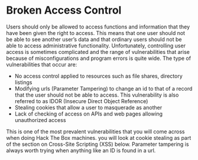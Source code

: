 # Broken Access Control

Users should only be allowed to access functions and information that they have been given the right to access. This means that one user should not be able to see another user’s data and that ordinary users should not be able to access administrative functionality. Unfortunately, controlling user access is sometimes complicated and the range of vulnerabilities that arise because of misconfigurations and program errors is quite wide. The type of vulnerabilities that occur are:

* No access control applied to resources such as file shares, directory listings
* Modifying urls \(Parameter Tampering\) to change an id to that of a record that the user should not be able to access. This vulnerability is also referred to as IDOR \(Insecure Direct Object Reference\)
* Stealing cookies that allow a user to masquerade as another
* Lack of checking of access on APIs and web pages allowing unauthorized access

This is one of the most prevalent vulnerabilities that you will come across when doing Hack The Box machines. you will look at cookie stealing as part of the section on Cross-Site Scripting \(XSS\) below. Parameter tampering is always worth trying when anything like an ID is found in a url.

